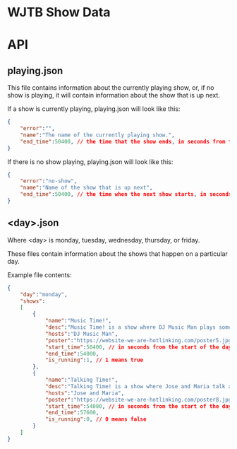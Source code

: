 # WJTB Show Data

# API

## playing.json

This file contains information about the currently playing show, or, if no show is playing, it will contain information about the show that is up next.

If a show is currently playing, playing.json will look like this:

```json
{
    "error":"",
    "name":"The name of the currently playing show.",
    "end_time":50400, // the time that the show ends, in seconds from the start of the current day
}
```

If there is no show playing, playing.json will look like this:
```json
{
    "error":"no-show",
    "name":"Name of the show that is up next",
    "end_time":50400, // the time when the next show starts, in seconds from the start of the current day
}
```

## \<day\>.json

Where \<day\> is monday, tuesday, wednesday, thursday, or friday.

These files contain information about the shows that happen on a particular day.

Example file contents:
```json
{
    "day":"monday",
    "shows":
    [
        {
            "name":"Music Time!",
            "desc":"Music Time! is a show where DJ Music Man plays some music!<br>This is a new line!",
            "hosts":"DJ Music Man",
            "poster":"https://website-we-are-hotlinking.com/poster5.jpg",
            "start_time":50400, // in seconds from the start of the day
            "end_time":54000,
            "is_running":1, // 1 means true
        },
        {
            "name":"Talking Time!",
            "desc":"Talking Time! is a show where Jose and Maria talk about their feelings!<br>This is a new line!",
            "hosts":"Jose and Maria",
            "poster":"https://website-we-are-hotlinking.com/poster8.jpg",
            "start_time":54000, // in seconds from the start of the day
            "end_time":57600,
            "is_running":0, // 0 means false
        }
    ]
}
```

